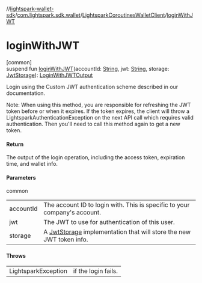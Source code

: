 //[lightspark-wallet-sdk](../../../index.md)/[com.lightspark.sdk.wallet](../index.md)/[LightsparkCoroutinesWalletClient](index.md)/[loginWithJWT](login-with-j-w-t.md)

# loginWithJWT

[common]\
suspend fun [loginWithJWT](login-with-j-w-t.md)(accountId: [String](https://kotlinlang.org/api/latest/jvm/stdlib/kotlin/-string/index.html), jwt: [String](https://kotlinlang.org/api/latest/jvm/stdlib/kotlin/-string/index.html), storage: [JwtStorage](../../com.lightspark.sdk.wallet.auth.jwt/-jwt-storage/index.md)): [LoginWithJWTOutput](../../com.lightspark.sdk.wallet.model/-login-with-j-w-t-output/index.md)

Login using the Custom JWT authentication scheme described in our documentation.

Note: When using this method, you are responsible for refreshing the JWT token before or when it expires. If the token expires, the client will throw a LightsparkAuthenticationException on the next API call which requires valid authentication. Then you'll need to call this method again to get a new token.

#### Return

The output of the login operation, including the access token, expiration time, and wallet info.

#### Parameters

common

| | |
|---|---|
| accountId | The account ID to login with. This is specific to your company's account. |
| jwt | The JWT to use for authentication of this user. |
| storage | A [JwtStorage](../../com.lightspark.sdk.wallet.auth.jwt/-jwt-storage/index.md) implementation that will store the new JWT token info. |

#### Throws

| | |
|---|---|
| LightsparkException | if the login fails. |
